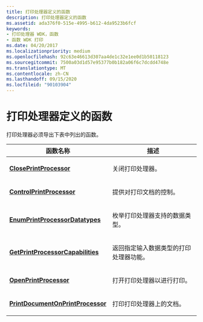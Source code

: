 ```yaml
---
title: 打印处理器定义的函数
description: 打印处理器定义的函数
ms.assetid: ada376f0-515e-4995-b612-4da9523b6fcf
keywords:
- 打印处理器 WDK，函数
- 函数 WDK 打印
ms.date: 04/20/2017
ms.localizationpriority: medium
ms.openlocfilehash: 92c63e46613d307aa4de1c32e1ee0d1b50118123
ms.sourcegitcommit: 7500a03d1d57e95377b0b182a06f6c7dcdd4748e
ms.translationtype: MT
ms.contentlocale: zh-CN
ms.lasthandoff: 09/15/2020
ms.locfileid: "90103904"
---
```

# <a name="functions-defined-by-print-processors"></a>打印处理器定义的函数





打印处理器必须导出下表中列出的函数。

<table>
<colgroup>
<col width="50%" />
<col width="50%" />
</colgroup>
<thead>
<tr class="header">
<th>函数名称</th>
<th>描述</th>
</tr>
</thead>
<tbody>
<tr class="odd">
<td><p><a href="/windows-hardware/drivers/ddi/winsplp/nf-winsplp-closeprintprocessor" data-raw-source="[&lt;strong&gt;ClosePrintProcessor&lt;/strong&gt;](/windows-hardware/drivers/ddi/winsplp/nf-winsplp-closeprintprocessor)"><strong>ClosePrintProcessor</strong></a></p></td>
<td><p>关闭打印处理器。</p></td>
</tr>
<tr class="even">
<td><p><a href="/windows-hardware/drivers/ddi/winsplp/nf-winsplp-controlprintprocessor" data-raw-source="[&lt;strong&gt;ControlPrintProcessor&lt;/strong&gt;](/windows-hardware/drivers/ddi/winsplp/nf-winsplp-controlprintprocessor)"><strong>ControlPrintProcessor</strong></a></p></td>
<td><p>提供对打印文档的控制。</p></td>
</tr>
<tr class="odd">
<td><p><a href="/windows-hardware/drivers/ddi/winspool/nf-winspool-enumprintprocessordatatypesa" data-raw-source="[&lt;strong&gt;EnumPrintProcessorDatatypes&lt;/strong&gt;](/windows-hardware/drivers/ddi/winspool/nf-winspool-enumprintprocessordatatypesa)"><strong>EnumPrintProcessorDatatypes</strong></a></p></td>
<td><p>枚举打印处理器支持的数据类型。</p></td>
</tr>
<tr class="even">
<td><p><a href="/windows-hardware/drivers/ddi/winsplp/nf-winsplp-getprintprocessorcapabilities" data-raw-source="[&lt;strong&gt;GetPrintProcessorCapabilities&lt;/strong&gt;](/windows-hardware/drivers/ddi/winsplp/nf-winsplp-getprintprocessorcapabilities)"><strong>GetPrintProcessorCapabilities</strong></a></p></td>
<td><p>返回指定输入数据类型的打印处理器功能。</p></td>
</tr>
<tr class="odd">
<td><p><a href="/windows-hardware/drivers/ddi/winsplp/nf-winsplp-openprintprocessor" data-raw-source="[&lt;strong&gt;OpenPrintProcessor&lt;/strong&gt;](/windows-hardware/drivers/ddi/winsplp/nf-winsplp-openprintprocessor)"><strong>OpenPrintProcessor</strong></a></p></td>
<td><p>打开打印处理器以进行打印。</p></td>
</tr>
<tr class="even">
<td><p><a href="/windows-hardware/drivers/ddi/winsplp/nf-winsplp-printdocumentonprintprocessor" data-raw-source="[&lt;strong&gt;PrintDocumentOnPrintProcessor&lt;/strong&gt;](/windows-hardware/drivers/ddi/winsplp/nf-winsplp-printdocumentonprintprocessor)"><strong>PrintDocumentOnPrintProcessor</strong></a></p></td>
<td><p>打印打印处理器上的文档。</p></td>
</tr>
</tbody>
</table>

 

